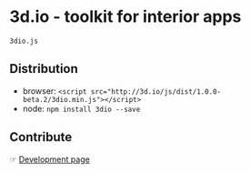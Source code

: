 # 3d.io - toolkit for interior apps

`3dio.js`

## Distribution

* browser: `<script src="http://3d.io/js/dist/1.0.0-beta.2/3dio.min.js"></script>`
* node: `npm install 3dio --save`

## Contribute

&#9758; [Development page](docs/development.md)
